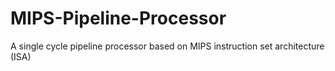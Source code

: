 # MIPS-Pipeline-Processor
A single cycle pipeline processor based on MIPS instruction set architecture (ISA)
